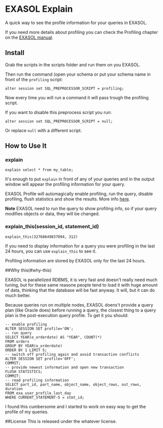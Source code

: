 # EXASOL Explain

A quick way to see the profile information for your queries in EXASOL.

If you need more details about profiling you can check the Profiling chapter on the [EXASOL manual](https://www.exasol.com/support/secure/attachment/37661/EXASolution_User_Manual-5.0.12-en.pdf). 

## Install

Grab the scripts in the scripts folder and run them on you EXASOL. 

Then run the command (open your schema or put your schema name in front of the `profiling` script:
    
    alter session set SQL_PREPROCESSOR_SCRIPT = profiling;

Now every time you will run a command it will pass trough the profiling script.

If you want to disable this preprocess script you run:

    alter session set SQL_PREPROCESSOR_SCRIPT = null;

Or replace `null` with a different script.

## How to Use It

### explain

    explain select * from my_table;

It's enough to put `explain` in front of any of your queries and in the output window will appear the profiling information for your query.

EXASOL Profile will automagically enable profiling, run the query, disable profiling, flush statistics and show the results. More info [here](#why-this).

**Note** EXASOL need to run the query to show profiling info, so if your query modifies objects or data, they will be changed.

### explain_this(session_id, statement_id)

    explain_this(32768649837094, 312)

If you need to display information for a query you were profiling in the last 24 hours, you can use `explain_this` to see it. 

Profiling information are stored by EXASOL only for the last 24 hours.




##Why this(#why-this)

EXASOL is parallelized RDBMS, it is very fast and doesn't really need much tuning, but for these same reasone people tend to load it with huge amount of data, thinking that the database will be fast anyway. It will, but it can do much better.

Because queries run on multiple nodes, EXASOL doens't provide a query plan (like Oracle does) before running a query, the closest thing to a query plan is the post-execution query profile. To get it you should:

    -- enable profiling
    ALTER SESSION SET profile='ON';
    -- run query
    SELECT YEAR(o_orderdate) AS "YEAR", COUNT(*)
    FROM orders
    GROUP BY YEAR(o_orderdate)
    ORDER BY 1 LIMIT 5;
    -- switch off profiling again and avoid transaction conflicts
    ALTER SESSION SET profile='OFF';
    COMMIT;
    -- provide newest information and open new transaction
    FLUSH STATISTICS;
    COMMIT;
    -- read profiling information
    SELECT part_id, part_name, object_name, object_rows, out_rows, duration
    FROM exa_user_profile_last_day
    WHERE CURRENT_STATEMENT-5 = stmt_id;

I found this cumbersome and I started to work on easy way to get the profile of my queries.


##License
This is released under the whatever license.
